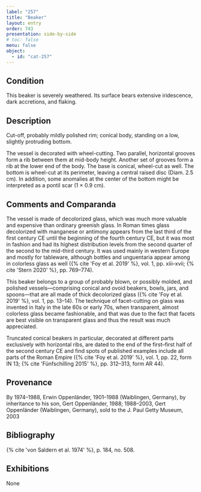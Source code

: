 ```yaml
---
label: "257"
title: "Beaker"
layout: entry
order: 743
presentation: side-by-side
# toc: false
menu: false
object:
  - id: "cat-257"
---
```


## Condition

This beaker is severely weathered. Its surface bears extensive iridescence, dark accretions, and flaking.

## Description

Cut-off, probably mildly polished rim; conical body, standing on a low, slightly protruding bottom.

The vessel is decorated with wheel-cutting. Two parallel, horizontal grooves form a rib between them at mid-body height. Another set of grooves form a rib at the lower end of the body. The base is conical, wheel-cut as well. The bottom is wheel-cut at its perimeter, leaving a central raised disc (Diam. 2.5 cm). In addition, some anomalies at the center of the bottom might be interpreted as a pontil scar (1 × 0.9 cm).

## Comments and Comparanda

The vessel is made of decolorized glass, which was much more valuable and expensive than ordinary greenish glass. In Roman times glass decolorized with manganese or antimony appears from the last third of the first century CE until the beginning of the fourth century CE, but it was most in fashion and had its highest distribution levels from the second quarter of the second to the mid-third century. It was used mainly in western Europe and mostly for tableware, although bottles and unguentaria appear among in colorless glass as well ({% cite 'Foy et al. 2019' %}, vol. 1, pp. xiii–xvii; {% cite 'Stern 2020' %}, pp. 769–774).

This beaker belongs to a group of probably blown, or possibly molded, and polished vessels—comprising conical and ovoid beakers, bowls, jars, and spoons—that are all made of thick decolorized glass ({% cite 'Foy et al. 2019' %}, vol. 1, pp. 13–14). The technique of facet-cutting on glass was invented in Italy in the late 60s or early 70s, when transparent, almost colorless glass became fashionable, and that was due to the fact that facets are best visible on transparent glass and thus the result was much appreciated.

Truncated conical beakers in particular, decorated at different parts exclusively with horizontal ribs, are dated to the end of the first–first half of the second century CE and find spots of published examples include all parts of the Roman Empire ({% cite 'Foy et al. 2019' %}, vol. 1, pp. 22, form IN 13; {% cite 'Fünfschilling 2015' %}, pp. 312–313, form AR 44).

## Provenance

By 1974–1988, Erwin Oppenländer, 1901–1988 (Waiblingen, Germany), by inheritance to his son, Gert Oppenländer, 1988; 1988–2003, Gert Oppenländer (Waiblingen, Germany), sold to the J. Paul Getty Museum, 2003

## Bibliography

{% cite 'von Saldern et al. 1974' %}, p. 184, no. 508.

## Exhibitions

None
